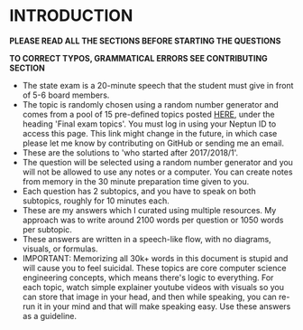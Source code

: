 # INTRODUCTION

**PLEASE READ ALL THE SECTIONS BEFORE STARTING THE QUESTIONS**

**TO CORRECT TYPOS, GRAMMATICAL ERRORS SEE CONTRIBUTING SECTION**

-   The state exam is a 20-minute speech that the student must give in front of 5-6 board members.
-   The topic is randomly chosen using a random number generator and comes from a pool of 15 pre-defined topics posted [HERE](https://www.inf.unideb.hu/en/node/1826), under the heading 'Final exam topics'. You must log in using your Neptun ID to access this page. This link might change in the future, in which case please let me know by contributing on GitHub or sending me an email.
-   These are the solutions to 'who started after 2017/2018/1'.
-   The question will be selected using a random number generator and you will not be allowed to use any notes or a computer. You can create notes from memory in the 30 minute preparation time given to you.
-   Each question has 2 subtopics, and you have to speak on both subtopics, roughly for 10 minutes each.
-   These are my answers which I curated using multiple resources. My approach was to write around 2100 words per question or 1050 words per subtopic.
-   These answers are written in a speech-like flow, with no diagrams, visuals, or formulas.
-   IMPORTANT: Memorizing all 30k+ words in this document is stupid and will cause you to feel suicidal. These topics are core computer science engineering concepts, which means there's logic to everything. For each topic, watch simple explainer youtube videos with visuals so you can store that image in your head, and then while speaking, you can re-run it in your mind and that will make speaking easy. Use these answers as a guideline.
